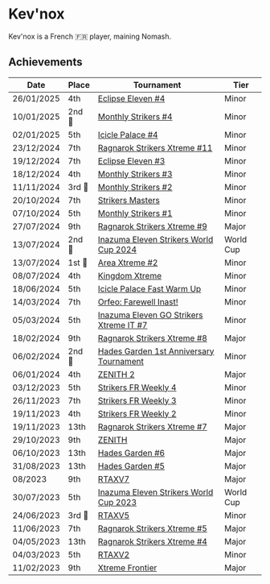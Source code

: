 # Kev'nox

Kev'nox is a French :fr: player, maining Nomash.

## Achievements

|Date|Place|Tournament|Tier|
|-|-|-|-|
| 26/01/2025 | 4th | [Eclipse Eleven #4](../../tournaments/eclipse/eclipse4.md) | Minor |
| 10/01/2025 |2nd :2nd_place_medal:| [Monthly Strikers #4](../../tournaments/monthly/monthly4.md) | Minor |
| 02/01/2025 | 5th | [Icicle Palace #4](../../tournaments/icicle/icicle4.md) | Minor |
| 23/12/2024 | 7th | [Ragnarok Strikers Xtreme #11](../../tournaments/ragna/ragnax11.md) | Minor |
| 19/12/2024 | 7th | [Eclipse Eleven #3](../../tournaments/eclipse/eclipse3.md) | Minor |
| 18/12/2024 | 4th | [Monthly Strikers #3](../../tournaments/monthly/monthly3.md) | Minor |
| 11/11/2024 |3rd :3rd_place_medal:| [Monthly Strikers #2](../../tournaments/monthly/monthly2.md) | Minor |
| 20/10/2024 | 7th |[Strikers Masters](../../tournaments/misc/masters.md) | Minor |
| 07/10/2024 | 5th | [Monthly Strikers #1](../../tournaments/monthly/monthly1.md) | Minor |
| 27/07/2024 | 9th | [Ragnarok Strikers Xtreme #9](../../tournaments/ragna/ragnax9.md) | Major |
| 13/07/2024 |2nd :2nd_place_medal:| [Inazuma Eleven Strikers World Cup 2024](../../tournaments/worldcup24.md) | World Cup |
| 13/07/2024 |1st :1st_place_medal:| [Area Xtreme #2](../../tournaments/area/areax2.md) | Minor |
| 08/07/2024 | 4th | [Kingdom Xtreme](../../tournaments/misc/kingdom.md) | Minor |
| 18/06/2024 | 5th | [Icicle Palace Fast Warm Up](../../tournaments/icicle/iciclewarmup.md) | Minor |
| 14/03/2024 | 7th |[Orfeo: Farewell Inast!](../../tournaments/orfeo/orfeofarewell.md) | Minor |
| 05/03/2024 | 5th |[Inazuma Eleven GO Strikers Xtreme IT #7](../../tournaments/italia/it7.md) | Minor |
| 18/02/2024 | 9th |[Ragnarok Strikers Xtreme #8](../../tournaments/ragna/ragnax8.md) | Major |
| 06/02/2024 |2nd :2nd_place_medal:| [Hades Garden 1st Anniversary Tournament](../../tournaments/hg/hganni.md) | Minor |
| 06/01/2024 | 4th | [ZENITH 2](../../tournaments/misc/zenith2.md) | Major |
| 03/12/2023 | 5th |[Strikers FR Weekly 4](../../tournaments/weeklies/weekly4.md) | Minor |
| 26/11/2023 | 7th | [Strikers FR Weekly 3](../../tournaments/weeklies/weekly3.md) | Minor |
| 19/11/2023 | 4th | [Strikers FR Weekly 2](../../tournaments/weeklies/weekly2.md) | Minor |
| 19/11/2023 | 13th | [Ragnarok Strikers Xtreme #7](../../tournaments/ragna/ragnax7.md) | Major |
| 29/10/2023 | 9th | [ZENITH](../../tournaments/misc/zenith1.md) | Major |
| 06/10/2023 | 13th | [Hades Garden #6](../../tournaments/hg/hg6.md) | Major |
| 31/08/2023 | 13th | [Hades Garden #5](../../tournaments/hg/hg5.md) | Major |
| 08/2023 | 9th | [RTAXV7](../../tournaments/rtaxv/rtaxv7.md) | Major |
| 30/07/2023 | 5th | [Inazuma Eleven Strikers World Cup 2023](../../tournaments/worldcup23.md) | World Cup |
| 24/06/2023 |3rd :3rd_place_medal: | [RTAXV5](../../tournaments/rtaxv/rtaxv5.md) | Minor |
| 11/06/2023 | 7th | [Ragnarok Strikers Xtreme #5](../../tournaments/ragna/ragnax5.md) | Major |
| 04/05/2023 | 13th | [Ragnarok Strikers Xtreme #4](../../tournaments/ragna/ragnax4.md) | Major |
| 04/03/2023 | 5th | [RTAXV2](../../tournaments/rtaxv/rtaxv2.md) | Minor |
| 11/02/2023 | 9th | [Xtreme Frontier](../../tournaments/sf/xf.md) | Major |
